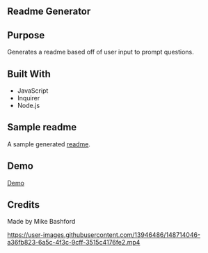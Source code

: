 ## Readme Generator
## Purpose
  Generates a readme based off of user input to prompt questions.

## Built With
* JavaScript
* Inquirer
* Node.js

## Sample readme
A sample generated [readme](https://github.com/mikebashford/readme-generator/tree/develop/dist).

## Demo
[Demo](https://user-images.githubusercontent.com/13946486/148714046-a36fb823-6a5c-4f3c-9cff-3515c4176fe2.mp4)
## Credits
Made by Mike Bashford


https://user-images.githubusercontent.com/13946486/148714046-a36fb823-6a5c-4f3c-9cff-3515c4176fe2.mp4

